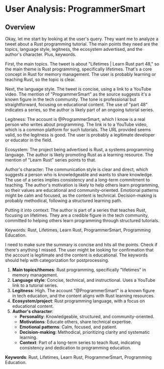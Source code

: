 # User Analysis: ProgrammerSmart

## Overview

<think>
Okay, let me start by looking at the user's query. They want me to analyze a tweet about a Rust programming tutorial. The main points they need are the topics, language style, legitness, the ecosystem advertised, and the author's character. Plus, keywords.

First, the main topics. The tweet is about "Lifetimes | Learn Rust part 48," so the main theme is Rust programming, specifically lifetimes. That's a core concept in Rust for memory management. The user is probably learning or teaching Rust, so the topic is clear.

Next, the language style. The tweet is concise, using a link to a YouTube video. The mention of "ProgrammerSmart" as the source suggests it's a known figure in the tech community. The tone is professional but straightforward, focusing on educational content. The use of "part 48" indicates a series, so the author is likely part of an ongoing tutorial series.

Legitness: The account is @ProgrammerSmart, which I know is a real person who writes about programming. The link is to a YouTube video, which is a common platform for such tutorials. The URL provided seems valid, so the legitness is good. The user is probably a legitimate developer or educator in the field.

Ecosystem: The project being advertised is Rust, a systems programming language. The author is likely promoting Rust as a learning resource. The mention of "Learn Rust" series points to that.

Author's character: The communication style is clear and direct, which suggests a person who is knowledgeable and wants to share knowledge. The use of a series implies consistency and a long-term commitment to teaching. The author's motivation is likely to help others learn programming, so their values are educational and community-oriented. Emotional patterns might be calm and focused, as the content is technical. Decision-making is probably methodical, following a structured learning path.

Putting it into context: The author is part of a series that teaches Rust, focusing on lifetimes. They are a credible figure in the tech community, committed to helping others learn programming through structured tutorials.

Keywords: Rust, Lifetimes, Learn Rust, ProgrammerSmart, Programming Education.

I need to make sure the summary is concise and hits all the points. Check if there's anything I missed. The user might be looking for confirmation that the account is legitimate and the content is educational. The keywords should help with categorization for postprocessing.
</think>

1. **Main topics/themes**: Rust programming, specifically "lifetimes" in memory management.  
2. **Language style**: Concise, technical, and instructional. Uses a YouTube link to a tutorial series.  
3. **Legitness**: High. The account "@ProgrammerSmart" is a known figure in tech education, and the content aligns with Rust learning resources.  
4. **Ecosystem/project**: Rust programming language, with a focus on educational content.  
5. **Author's character**:  
   - **Personality**: Knowledgeable, structured, and community-oriented.  
   - **Motivations**: Educate others, share technical expertise.  
   - **Emotional patterns**: Calm, focused, and patient.  
   - **Decision-making**: Methodical, prioritizing clarity and systematic learning.  
   - **Context**: Part of a long-term series to teach Rust, indicating consistency and dedication to programming education.  

**Keywords**: Rust, Lifetimes, Learn Rust, ProgrammerSmart, Programming Education.
